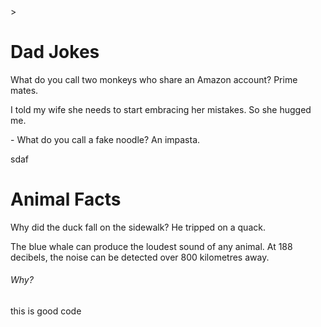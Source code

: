 <!DOCTYPE html>
<html lang="en">
<head>
</head>
  <meta charset="UTF-8">
  <title>Dad Jokes</title>>
<body>
  <h1>Dad Jokes</h1>
  <p>What do you call two monkeys who share an Amazon account? Prime mates.</p>
  <p>I told my wife she needs to start embracing her mistakes. So she hugged me.</p>
  <p>- What do you call a fake noodle? An impasta.</p>
  <p>sdaf</p>
  <h1>Animal Facts</h1>
  <p> Why did the duck fall on the sidewalk? He tripped on a quack.</p>
  <p>The blue whale can produce the loudest sound of any animal. At 188 decibels, the noise can be detected over 800 kilometres away.</p>
  <h6>Why?</h6>
</body>
</html>

this is good code
